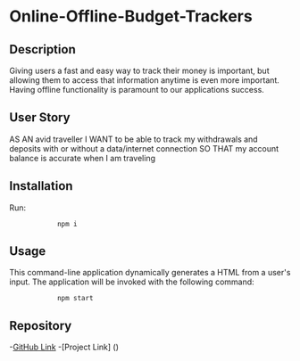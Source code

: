 # Online-Offline-Budget-Trackers

## Description 
Giving users a fast and easy way to track their money is important, but allowing them to access that information anytime is even more important. Having offline functionality is paramount to our applications success.


## User Story
AS AN avid traveller
I WANT to be able to track my withdrawals and deposits with or without a data/internet connection
SO THAT my account balance is accurate when I am traveling

## Installation
Run:

                npm i
                
## Usage

This command-line application dynamically generates a HTML from a user's input. The application will be invoked with the following command:

                npm start
## Repository
-[GitHub Link](https://github.com/danielviram/Online-Offline-Budget-Trackers)
-[Project Link] ()
